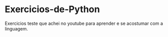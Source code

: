 # Exercicios-de-Python

Exercicios teste que achei no youtube para aprender e se acostumar com a linguagem.
